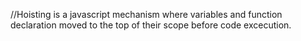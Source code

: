 //Hoisting is a javascript mechanism where variables and function declaration moved to the top of their scope before code excecution.

